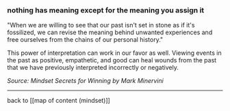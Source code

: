 ### nothing has meaning except for the meaning you assign it

"When we are willing to see that our past isn't set in stone as if it's fossilized, we can revise the meaning behind unwanted experiences and free ourselves from the chains of our personal history."

This power of interpretation can work in our favor as well. Viewing events in the past as positive, empathetic, and good can heal wounds from the past that we have previously interpreted incorrectly or negatively.

*Source: Mindset Secrets for Winning by Mark Minervini*

---

back to [[map of content (mindset)]]